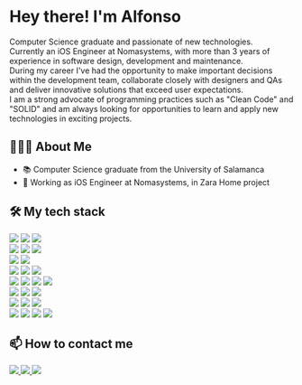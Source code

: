 # Hey there! I'm Alfonso

Computer Science graduate and passionate of new technologies. <br/>
Currently an iOS Engineer at Nomasystems, with more than 3 years of experience in software design, development and maintenance. <br/>
During my career I've had the opportunity to make important decisions within the development team, collaborate closely with designers and QAs and deliver innovative solutions that exceed user expectations. <br/>
I am a strong advocate of programming practices such as "Clean Code" and "SOLID" and am always looking for opportunities to learn and apply new technologies in exciting projects. <br/>

## 🧙🏻‍♂️ About Me
- 📚 Computer Science graduate from the University of Salamanca
- 💼 Working as iOS Engineer at Nomasystems, in Zara Home project

## 🛠 My tech stack

<img src="https://img.shields.io/badge/iOS-3b3939?style=for-the-badge&logo=apple&logoColor=ffffff" /> <img src="https://img.shields.io/badge/macos-ffffff?style=for-the-badge&logo=macos&logoColor=000" /> <img src="https://img.shields.io/badge/Linux-e3ce10?style=for-the-badge&logo=linux&logoColor=000" /> <br/>
<img src="https://img.shields.io/badge/Swift-f72d00?style=for-the-badge&logo=Swift&logoColor=FFFFFF" /> <img src="https://img.shields.io/badge/objective%20c-706d6d?style=for-the-badge&logo=objective-c&logoColor=FFFFFF" /> <img src="https://img.shields.io/badge/Shell_Script-3b3939?style=for-the-badge&logo=gnu-bash&logoColor=white" /><br/>
<img src="https://img.shields.io/badge/uikit-3ba4f5?style=for-the-badge&logo=uikit&logoColor=ffffff" /> <img src="https://img.shields.io/badge/swiftui-f5823b?style=for-the-badge&logo=swift&logoColor=ffffff" /> <br/>
<img src="https://img.shields.io/badge/Xcode-2e75b3?style=for-the-badge&logo=Xcode&logoColor=FFFFFF" /> <img src="https://img.shields.io/badge/Visual%20studio%20code-14bdfa?style=for-the-badge&logo=visual%20studio%20code&logoColor=ffffff" /> <img src="https://img.shields.io/badge/App_Store_Publishing-ffffff?style=for-the-badge&logo=app%20store" /> <br/>
<img src="https://img.shields.io/badge/Postman-FF6C37?style=for-the-badge&logo=Postman&logoColor=white" /> <img src="https://img.shields.io/badge/git-ff0000?style=for-the-badge&logo=git&logoColor=ffffff" /> <img src="https://img.shields.io/badge/github-8400ff?style=for-the-badge&logo=github&logoColor=ffffff" /> <img src="https://img.shields.io/badge/Swagger-37a308?style=for-the-badge&logo=swagger&logoColor=ffffff" /> <br/>
<img src="https://img.shields.io/badge/github%20actions-367d2e?style=for-the-badge&logo=GitHub%20actions&logoColor=ffffff" /> <img src="https://img.shields.io/badge/bitrise-562c7d?style=for-the-badge&logo=bitrise&logoColor=ffffff" /> <img src="https://img.shields.io/badge/fastlane-85fc49?style=for-the-badge&logo=fastlane&logoColor=000" /> <br/>
<img src="https://img.shields.io/badge/sonarqube-852a65?style=for-the-badge&logo=sonarqube&logoColor=ffffff" /> <img src="https://img.shields.io/badge/Firebase-3993fa?style=for-the-badge&logo=firebase" /> <img src="https://img.shields.io/badge/swiftlint-ce2ad4?style=for-the-badge&logo=swift&logoColor=ffffff" /> <br/>
<img src="https://img.shields.io/badge/Jira-0052CC?style=for-the-badge&logo=Jira&logoColor=white" /> <img src="https://img.shields.io/badge/figma-82faa6?style=for-the-badge&logo=figma&logoColor=000" /> <img src="https://img.shields.io/badge/Confluence-0052CC?style=for-the-badge&logo=Confluence&logoColor=FFFFFF" /> <img src="https://img.shields.io/badge/chat%20gpt-8acfb0?style=for-the-badge&logo=openai&logoColor=000000" /> <br/>

## 📫 How to contact me

<a href="https://github.com/bzas/bzas/raw/main/Resume.pdf"> <img src="https://img.shields.io/badge/my_resume-e3ce10?style=for-the-badge&logo=rectangle&logoColor=000" /> </a>
<a href="https://www.linkedin.com/in/alfonso-boizas/"> <img src="https://img.shields.io/badge/linkedin-%230077B5.svg?&style=for-the-badge&logo=linkedin&logoColor=white" /> </a>
<a href="mailto:boizasal@gmail.com"> <img src="https://img.shields.io/badge/boizasal@gmail.com-%23D14836.svg?&style=for-the-badge&logo=gmail&logoColor=white" /> </a>
